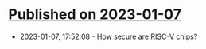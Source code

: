 # [Published on 2023-01-07](index.md)

* [2023-01-07, 17:52:08](https://news.ycombinator.com/item?id=34290595) - [How secure are RISC-V chips?](https://semiengineering.com/how-secure-are-risc-v-chips/)
